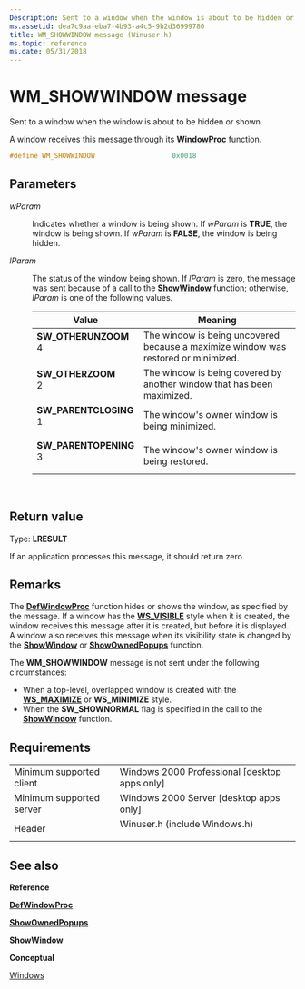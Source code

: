 ```yaml
---
Description: Sent to a window when the window is about to be hidden or shown.
ms.assetid: dea7c9aa-eba7-4b93-a4c5-9b2d36999780
title: WM_SHOWWINDOW message (Winuser.h)
ms.topic: reference
ms.date: 05/31/2018
---
```


# WM\_SHOWWINDOW message

Sent to a window when the window is about to be hidden or shown.

A window receives this message through its [**WindowProc**](https://msdn.microsoft.com/library/ms633573(v=VS.85).aspx) function.


```C++
#define WM_SHOWWINDOW                   0x0018
```



## Parameters

<dl> <dt>

*wParam* 
</dt> <dd>

Indicates whether a window is being shown. If *wParam* is **TRUE**, the window is being shown. If *wParam* is **FALSE**, the window is being hidden.

</dd> <dt>

*lParam* 
</dt> <dd>

The status of the window being shown. If *lParam* is zero, the message was sent because of a call to the [**ShowWindow**](https://msdn.microsoft.com/library/ms633548(v=VS.85).aspx) function; otherwise, *lParam* is one of the following values.



| Value                                                                                                                                                                                                                         | Meaning                                                                                       |
|-------------------------------------------------------------------------------------------------------------------------------------------------------------------------------------------------------------------------------|-----------------------------------------------------------------------------------------------|
| <span id="SW_OTHERUNZOOM"></span><span id="sw_otherunzoom"></span><dl> <dt>**SW\_OTHERUNZOOM**</dt> <dt>4</dt> </dl>       | The window is being uncovered because a maximize window was restored or minimized.<br/> |
| <span id="SW_OTHERZOOM"></span><span id="sw_otherzoom"></span><dl> <dt>**SW\_OTHERZOOM**</dt> <dt>2</dt> </dl>             | The window is being covered by another window that has been maximized.<br/>             |
| <span id="SW_PARENTCLOSING"></span><span id="sw_parentclosing"></span><dl> <dt>**SW\_PARENTCLOSING**</dt> <dt>1</dt> </dl> | The window's owner window is being minimized.<br/>                                      |
| <span id="SW_PARENTOPENING"></span><span id="sw_parentopening"></span><dl> <dt>**SW\_PARENTOPENING**</dt> <dt>3</dt> </dl> | The window's owner window is being restored.<br/>                                       |



 

</dd> </dl>

## Return value

Type: **LRESULT**

If an application processes this message, it should return zero.

## Remarks

The [**DefWindowProc**](https://docs.microsoft.com/windows/desktop/api/winuser/nf-winuser-defwindowproca) function hides or shows the window, as specified by the message. If a window has the [**WS\_VISIBLE**](window-styles.md) style when it is created, the window receives this message after it is created, but before it is displayed. A window also receives this message when its visibility state is changed by the [**ShowWindow**](https://msdn.microsoft.com/library/ms633548(v=VS.85).aspx) or [**ShowOwnedPopups**](https://msdn.microsoft.com/library/ms633547(v=VS.85).aspx) function.

The **WM\_SHOWWINDOW** message is not sent under the following circumstances:

-   When a top-level, overlapped window is created with the [**WS\_MAXIMIZE**](window-styles.md) or **WS\_MINIMIZE** style.
-   When the **SW\_SHOWNORMAL** flag is specified in the call to the [**ShowWindow**](https://msdn.microsoft.com/library/ms633548(v=VS.85).aspx) function.

## Requirements



|                                     |                                                                                                          |
|-------------------------------------|----------------------------------------------------------------------------------------------------------|
| Minimum supported client<br/> | Windows 2000 Professional \[desktop apps only\]<br/>                                               |
| Minimum supported server<br/> | Windows 2000 Server \[desktop apps only\]<br/>                                                     |
| Header<br/>                   | <dl> <dt>Winuser.h (include Windows.h)</dt> </dl> |



## See also

<dl> <dt>

**Reference**
</dt> <dt>

[**DefWindowProc**](https://docs.microsoft.com/windows/desktop/api/winuser/nf-winuser-defwindowproca)
</dt> <dt>

[**ShowOwnedPopups**](https://msdn.microsoft.com/library/ms633547(v=VS.85).aspx)
</dt> <dt>

[**ShowWindow**](https://msdn.microsoft.com/library/ms633548(v=VS.85).aspx)
</dt> <dt>

**Conceptual**
</dt> <dt>

[Windows](windows.md)
</dt> </dl>

 

 




